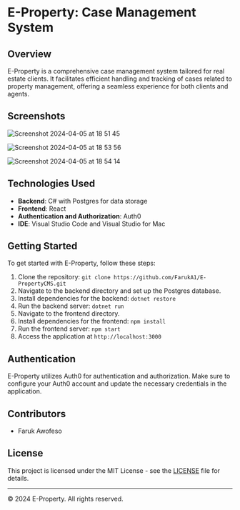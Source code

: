 # E-Property: Case Management System

## Overview

E-Property is a comprehensive case management system tailored for real estate clients. It facilitates efficient handling and tracking of cases related to property management, offering a seamless experience for both clients and agents.

## Screenshots
![Screenshot 2024-04-05 at 18 51 45](https://github.com/FarukA1/E-PropertyCMS/assets/69962049/47e9e73f-4c40-4511-805d-db069d9df9fa)

![Screenshot 2024-04-05 at 18 53 56](https://github.com/FarukA1/E-PropertyCMS/assets/69962049/e65bdd4c-d633-495b-bf7b-a73ae3fa9943)

![Screenshot 2024-04-05 at 18 54 14](https://github.com/FarukA1/E-PropertyCMS/assets/69962049/5bdff2bf-beae-4cab-96fa-a6c4addd472d)

## Technologies Used

- **Backend**: C# with Postgres for data storage
- **Frontend**: React
- **Authentication and Authorization**: Auth0
- **IDE**: Visual Studio Code and Visual Studio for Mac

## Getting Started

To get started with E-Property, follow these steps:

1. Clone the repository: `git clone https://github.com/FarukA1/E-PropertyCMS.git`
2. Navigate to the backend directory and set up the Postgres database.
3. Install dependencies for the backend: `dotnet restore`
4. Run the backend server: `dotnet run`
5. Navigate to the frontend directory.
6. Install dependencies for the frontend: `npm install`
7. Run the frontend server: `npm start`
8. Access the application at `http://localhost:3000`

## Authentication

E-Property utilizes Auth0 for authentication and authorization. Make sure to configure your Auth0 account and update the necessary credentials in the application.

## Contributors

- Faruk Awofeso

## License

This project is licensed under the MIT License - see the [LICENSE](LICENSE) file for details.

---
© 2024 E-Property. All rights reserved.
